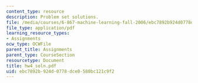 ```yaml
---
content_type: resource
description: Problem set solutions.
file: /media/courses/6-867-machine-learning-fall-2006/ebc7892b924d0778dce0580bc121c9f2_hw4_soln.pdf
file_type: application/pdf
learning_resource_types:
- Assignments
ocw_type: OCWFile
parent_title: Assignments
parent_type: CourseSection
resourcetype: Document
title: hw4_soln.pdf
uid: ebc7892b-924d-0778-dce0-580bc121c9f2
---
```

